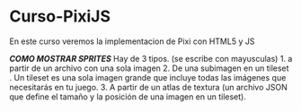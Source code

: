 # Curso-PixiJS
En este curso veremos la implementacion de Pixi con HTML5 y JS

***COMO MOSTRAR SPRITES***
Hay de 3 tipos.
(se escribe con mayusculas)
	1. a partir de un archivo con una sola imagen
	2. De una subimagen en un tileset . Un tileset es una sola imagen grande que incluye todas las imágenes que necesitarás en tu juego.
	3. A partir de un atlas de textura (un archivo JSON que define el tamaño y la posición de una imagen en un tileset).
	
